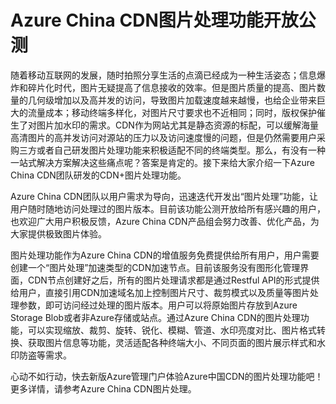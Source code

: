 # Azure China CDN图片处理功能开放公测

随着移动互联网的发展，随时拍照分享生活的点滴已经成为一种生活姿态；信息爆炸和碎片化时代，图片无疑提高了信息接收的效率。但是图片质量的提高、图片数量的几何级增加以及高并发的访问，导致图片加载速度越来越慢，也给企业带来巨大的流量成本；移动终端多样化，对图片尺寸要求也不近相同；同时，版权保护催生了对图片加水印的需求。CDN作为网站尤其是静态资源的标配，可以缓解海量高清图片的高并发访问对源站的压力以及访问速度慢的问题，但是仍然需要用户采购三方或者自己研发图片处理功能来积极适配不同的终端类型。那么，有没有一种一站式解决方案解决这些痛点呢？答案是肯定的。接下来给大家介绍一下Azure China CDN团队研发的CDN+图片处理功能。

Azure China CDN团队以用户需求为导向，迅速迭代开发出“图片处理”功能，让用户随时随地访问处理过的图片版本。目前该功能公测开放给所有感兴趣的用户，也欢迎广大用户积极反馈，Azure China CDN产品组会努力改善、优化产品，为大家提供极致图片体验。

图片处理功能作为Azure China CDN的增值服务免费提供给所有用户，用户需要创建一个“图片处理”加速类型的CDN加速节点。目前该服务没有图形化管理界面，CDN节点创建好之后，所有的图片处理请求都是通过Restful API的形式提供给用户，直接引用CDN加速域名加上控制图片尺寸、裁剪模式以及质量等图片处理参数，即可访问经过处理的图片版本。用户可以将原始图片存放到Azure Storage Blob或者非Azure存储或站点。通过Azure China CDN的图片处理功能，可以实现缩放、裁剪、旋转、锐化、模糊、管道、水印亮度对比、图片格式转换、获取图片信息等功能，灵活适配各种终端大小、不同页面的图片展示样式和水印防盗等需求。

心动不如行动，快去新版Azure管理门户体验Azure中国CDN的图片处理功能吧！更多详情，请参考Azure China CDN图片处理。
